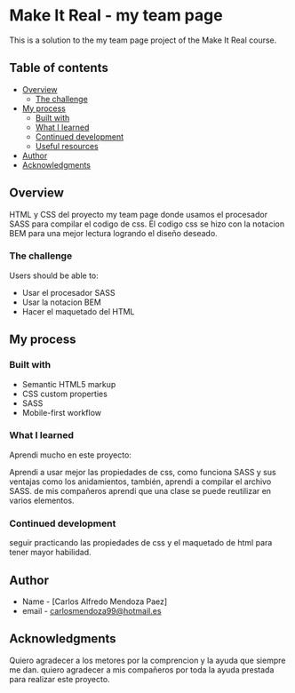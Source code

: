 # Make It Real - my team page

This is a solution to the my team page project of the Make It Real course.

## Table of contents

- [Overview](#overview)
  - [The challenge](#the-challenge)
- [My process](#my-process)
  - [Built with](#built-with)
  - [What I learned](#what-i-learned)
  - [Continued development](#continued-development)
  - [Useful resources](#useful-resources)
- [Author](#author)
- [Acknowledgments](#acknowledgments)


## Overview
HTML y CSS del proyecto my team page donde usamos el procesador SASS para compilar el codigo de css. El codigo css se hizo con la notacion BEM para una mejor lectura logrando el diseño deseado.
### The challenge

Users should be able to:

- Usar el procesador SASS
- Usar la notacion BEM
- Hacer el maquetado del HTML

## My process

### Built with

- Semantic HTML5 markup
- CSS custom properties
- SASS
- Mobile-first workflow

### What I learned

Aprendi mucho en este proyecto:

Aprendi a usar mejor las propiedades de css, como funciona SASS y sus ventajas como los anidamientos, también, aprendi a compilar el archivo SASS. de mis compañeros aprendi que una clase se puede reutilizar en varios elementos. 

### Continued development

seguir practicando las propiedades de css y el maquetado de html para tener mayor habilidad. 


## Author

- Name - [Carlos Alfredo Mendoza Paez]
- email - carlosmendoza99@hotmail.es


## Acknowledgments

Quiero agradecer a los metores por la comprencion y la ayuda que siempre me dan. quiero agradecer a mis compañeros por toda la ayuda prestada para realizar este proyecto.
